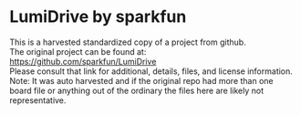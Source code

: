 
# LumiDrive by sparkfun  
This is a harvested standardized copy of a project from github.  
The original project can be found at:  
https://github.com/sparkfun/LumiDrive  
Please consult that link for additional, details, files, and license information.  
Note: It was auto harvested and if the original repo had more than one board file or anything out of the ordinary the files here are likely not representative.  
    